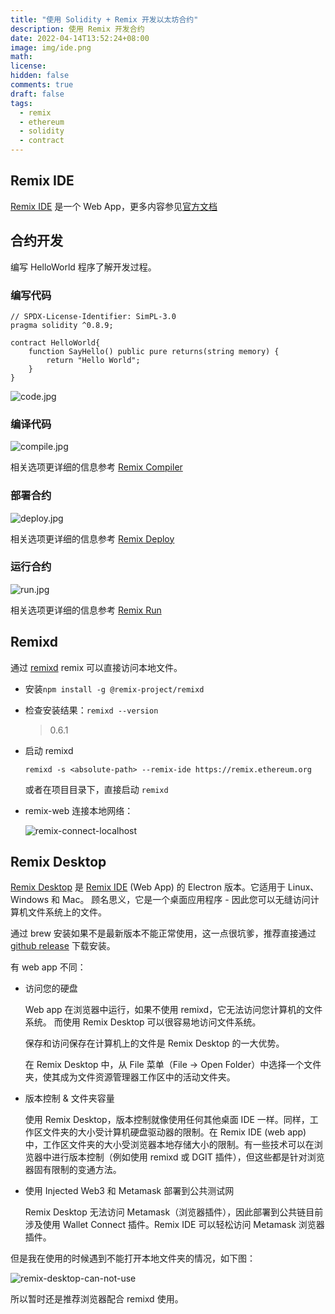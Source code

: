 ```yaml
---
title: "使用 Solidity + Remix 开发以太坊合约"
description: 使用 Remix 开发合约
date: 2022-04-14T13:52:24+08:00
image: img/ide.png
math:
license:
hidden: false
comments: true
draft: false
tags:
  - remix
  - ethereum
  - solidity
  - contract
---
```


## Remix IDE

[Remix IDE](https://remix.ethereum.org/) 是一个 Web App，更多内容参见[官方文档](https://remix-ide.readthedocs.io/en/latest/index.html)

## 合约开发

编写 HelloWorld 程序了解开发过程。

### 编写代码

```solidity
// SPDX-License-Identifier: SimPL-3.0
pragma solidity ^0.8.9;

contract HelloWorld{
    function SayHello() public pure returns(string memory) {
        return "Hello World";
    }
}
```

![code.jpg](img/code.jpg)

### 编译代码

![compile.jpg](img/compile.jpg)

相关选项更详细的信息参考 [Remix Compiler](https://remix-ide.readthedocs.io/en/latest/compile.html)

### 部署合约

![deploy.jpg](img/deploy.jpg)

相关选项更详细的信息参考 [Remix Deploy ](https://remix-ide.readthedocs.io/en/latest/run.html)

### 运行合约

![run.jpg](img/run.jpg)

相关选项更详细的信息参考 [Remix Run](https://remix-ide.readthedocs.io/en/latest/udapp.html)

## Remixd

通过 [remixd](https://www.npmjs.com/package/@remix-project/remixd) remix 可以直接访问本地文件。

- 安装`npm install -g @remix-project/remixd`
- 检查安装结果：`remixd --version`
  > 0.6.1
- 启动 remixd

  `remixd -s <absolute-path> --remix-ide https://remix.ethereum.org`

  或者在项目目录下，直接启动 `remixd`

- remix-web 连接本地网络：

  ![remix-connect-localhost](img/remix-connect-localhost.png)

## Remix Desktop

[Remix Desktop](https://github.com/ethereum/remix-desktop) 是 [Remix IDE](https://remix.ethereum.org/) (Web App) 的 Electron 版本。它适用于 Linux、Windows 和 Mac。 顾名思义，它是一个桌面应用程序 - 因此您可以无缝访问计算机文件系统上的文件。

通过 brew 安装如果不是最新版本不能正常使用，这一点很坑爹，推荐直接通过 [github release](https://github.com/ethereum/remix-desktop/releases) 下载安装。

有 web app 不同：

- 访问您的硬盘

  Web app 在浏览器中运行，如果不使用 remixd，它无法访问您计算机的文件系统。 而使用 Remix Desktop 可以很容易地访问文件系统。

  保存和访问保存在计算机上的文件是 Remix Desktop 的一大优势。

  在 Remix Desktop 中，从 File 菜单（File -> Open Folder）中选择一个文件夹，使其成为文件资源管理器工作区中的活动文件夹。

- 版本控制 & 文件夹容量

  使用 Remix Desktop，版本控制就像使用任何其他桌面 IDE 一样。同样，工作区文件夹的大小受计算机硬盘驱动器的限制。在 Remix IDE (web app) 中，工作区文件夹的大小受浏览器本地存储大小的限制。有一些技术可以在浏览器中进行版本控制（例如使用 remixd 或 DGIT 插件），但这些都是针对浏览器固有限制的变通方法。

- 使用 Injected Web3 和 Metamask 部署到公共测试网

  Remix Desktop 无法访问 Metamask（浏览器插件），因此部署到公共链目前涉及使用 Wallet Connect 插件。Remix IDE 可以轻松访问 Metamask 浏览器插件。

但是我在使用的时候遇到不能打开本地文件夹的情况，如下图：

![remix-desktop-can-not-use](img/remix-desktop-empty.png)

所以暂时还是推荐浏览器配合 remixd 使用。
